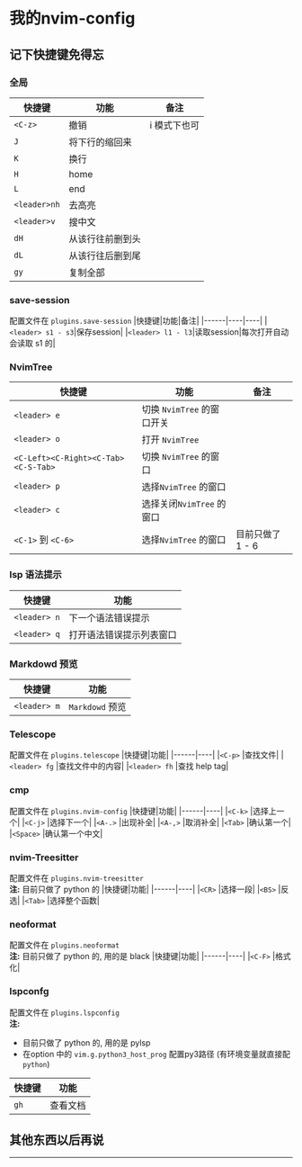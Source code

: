 # 我的nvim-config

## 记下快捷键免得忘

### 全局

| 快捷键       | 功能             | 备注         |
| ------------ | ---------------- | ------------ |
| `<C-z>`      | 撤销             | i 模式下也可 |
| `J`          | 将下行的缩回来   |
| `K`          | 换行             |
| `H`          | home             |
| `L`          | end              |
| `<leader>nh` | 去高亮           |
| `<leader>v`  | 搜中文           |
| `dH`         | 从该行往前删到头 |
| `dL`         | 从该行往后删到尾 |
| `gy`         | 复制全部         |

### save-session

配置文件在 `plugins.save-session`
|快捷键|功能|备注|
|------|----|----|
|`<leader> s1 - s3`|保存session|
|`<leader> l1 - l3`|读取session|每次打开自动会读取 s1 的|

### NvimTree

| 快捷键                              | 功能                       | 备注             |
| ----------------------------------- | -------------------------- | ---------------- |
| `<leader> e`                        | 切换 `NvimTree` 的窗口开关 |
| `<leader> o`                        | 打开 `NvimTree`            |
| `<C-Left><C-Right><C-Tab><C-S-Tab>` | 切换 `NvimTree` 的窗口     |
| `<leader> p`                        | 选择`NvimTree` 的窗口      |
| `<leader> c`                        | 选择关闭`NvimTree` 的窗口  |
| `<C-1>` 到 `<C-6>`                  | 选择`NvimTree` 的窗口      | 目前只做了 1 - 6 |

### lsp 语法提示

| 快捷键       | 功能                     |
| ------------ | ------------------------ |
| `<leader> n` | 下一个语法错误提示       |
| `<leader> q` | 打开语法错误提示列表窗口 |

### Markdowd 预览

| 快捷键       | 功能            |
| ------------ | --------------- |
| `<leader> m` | `Markdowd` 预览 |

### Telescope

配置文件在 `plugins.telescope`
|快捷键|功能|
|------|----|
|`<C-p>` |查找文件|
|`<leader> fg` |查找文件中的内容|
|`<leader> fh` |查找 help tag|

### cmp

配置文件在 `plugins.nvim-config`
|快捷键|功能|
|------|----|
|`<C-k>` |选择上一个|
|`<C-j>` |选择下一个|
|`<A-.>` |出现补全|
|`<A-,>` |取消补全|
|`<Tab>` |确认第一个|
|`<Space>` |确认第一个中文|

### nvim-Treesitter

配置文件在 `plugins.nvim-treesitter`
<br> **注:** 目前只做了 python 的
|快捷键|功能|
|------|----|
|`<CR>` |选择一段|
|`<BS>` |反选|
|`<Tab>` |选择整个函数|

### neoformat

配置文件在 `plugins.neoformat`
<br> **注:** 目前只做了 python 的, 用的是 black
|快捷键|功能|
|------|----|
|`<C-F>` |格式化|

### lspconfg

配置文件在 `plugins.lspconfig`
<br> **注:**

- 目前只做了 python 的, 用的是 pylsp
- 在option 中的 `vim.g.python3_host_prog` 配置py3路径 (有环境变量就直接配 `python`)

| 快捷键 | 功能     |
| ------ | -------- |
| `gh`   | 查看文档 |

## 其他东西以后再说

---

